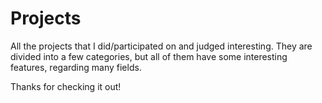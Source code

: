 # Projects
All the projects that I did/participated on and judged interesting. They are divided into a few categories, but all of them have some interesting features, regarding many fields.

Thanks for checking it out!
